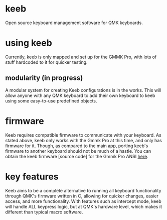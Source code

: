 # keeb
Open source keyboard management software for QMK keyboards.

# using keeb
Currently, keeb is only mapped and set up for the GMMK Pro, with lots of stuff hardcoded to it for quicker testing.
## modularity (in progress)
A modular system for creating Keeb configurations is in the works. This will allow anyone with any QMK keyboard to add their own keyboard to keeb using some easy-to-use predefined objects.
# firmware
Keeb requires compatible firmware to communicate with your keyboard. As stated above, keeb only works with the Gmmk Pro at this time, and only has firmware for it. Though, as compared to the main app, porting keeb's firmware to another keyboard should not be much of a hastle. You can obtain the keeb firmware [source code] for the Gmmk Pro ANSI [here](https://github.com/windingtheropes/qmk_firmware/tree/windingtheropes/keyboards/gmmk/pro/rev1/ansi/keymaps/keeb).
# key features
Keeb aims to be a complete alternative to running all keyboard functionality through QMK's firmware written in C, allowing for quicker changes, easier access, and more functionality. With features such as intercept mode, keeb will handle ALL keypress logic, but at QMK's hardware level, which makes it different than typical macro software. 


